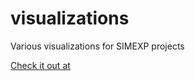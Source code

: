 # visualizations
Various visualizations for SIMEXP projects

[Check it out at](https://simexp.github.io/multiscale_dashboard/index.html)
